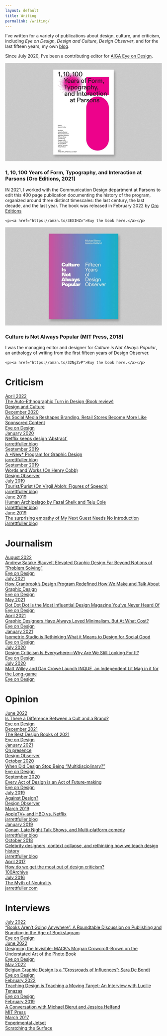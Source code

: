 ```yaml
---
layout: default
title: Writing
permalink: /writing/
---
```


<div class="about-intro">
        <p>I've written for a variety of publications about design, culture, and criticism, including <i>Eye on Design</i>, <i>Design and Culture</i>, <i>Design Observer</i>, and for the last fifteen years, my own <a href="http://www.jarrettfuller.blog">blog</a>.</p>
        <p>Since July 2020, I've been a contributing editor for <a href="https://eyeondesign.aiga.org/author/jarrett_fulleraiga-org/">AIGA Eye on Design</a>.</p>

</div>

<div class="images clearfix">


<!--<h1>Books</h1>-->
<div class="images-left"><img src="/images/writing_parsons.jpg">
    <h3>1, 10, 100 Years of Form, Typography, and Interaction at Parsons (Oro Editions, 2021)</h3>
    <p>IN 2021, I worked with the Communication Design department at Parsons to edit this 400 page publication documenting the history of the program, organized around three distinct timescales: the last century, the last decade, and the last year. The book was released in February 2022 by <a href="https://www.oroeditions.com/">Oro Editions</a></p>

    <p><a href="https://amzn.to/3EXIHZv">Buy the book here.</a></p>
</div>

<div class="images-right"><img src="/images/writing_designobserver.jpg">
    <h3>Culture is Not Always Popular (MIT Press, 2018)</h3>
    <p>I was the managing editor and designer for <i>Culture is Not Always Popular</i>, an anthology of writing from the first fifteen years of Design Observer.</p>

    <p><a href="https://amzn.to/32NgZvP">Buy the book here.</a></p>
</div>

</div>


<main class="archive-preview">

<h1>Criticism</h1>

<a href="https://www.tandfonline.com/doi/full/10.1080/17547075.2022.2061138">
<div class="object">
        <div class="term">April 2022</div>
        <div class="writing-title">The Auto-Ethnographic Turn in Design (Book review)</div>
        <div class="school">Design and Culture</div>
</div>
</a>

<a href="https://eyeondesign.aiga.org/as-social-media-reshapes-branding-retail-stores-become-more-like-sponsored-content/">
<div class="object">
        <div class="term">December 2020</div>
        <div class="writing-title">As Social Media Reshapes Branding, Retail Stores Become More Like Sponsored Content</div>
        <div class="school">Eye on Design</div>
</div>
</a>

<a href="https://www.jarrettfuller.blog/2020/01/abstract/">
<div class="object">
        <div class="term">January 2020</div>
        <div class="writing-title">Netflix keeps design ‘Abstract’</div>
        <div class="school">jarrettfuller.blog</div>
</div>
</a>

<a href="https://www.jarrettfuller.blog/2019/11/a-new-program/">
<div class="object">
        <div class="term">September 2019</div>
        <div class="writing-title">A *New* Program for Graphic Design</div>
        <div class="school">jarrettfuller.blog</div>
</div>
</a>

<a href="https://designobserver.com/article.php?id=40113">
<div class="object">
        <div class="term">September 2019</div>
        <div class="writing-title">Words and Works (On Henry Cobb)</div>
        <div class="school">Design Observer</div>
</div>
</a>

<a href="https://www.jarrettfuller.blog/2019/07/virgil-abloh/">
<div class="object">
        <div class="term">July 2019</div>
        <div class="writing-title">Tourist/Purist (On Virgil Abloh: Figures of Speech)</div>
        <div class="school">jarrettfuller.blog</div>
</div>
</a>

<a href="https://www.jarrettfuller.blog/2019/06/human-archipelago/">
<div class="object">
        <div class="term">June 2019</div>
        <div class="writing-title">Human Archipelago by Fazal Sheik and Teju Cole</div>
        <div class="school">jarrettfuller.blog</div>
</div>
</a>

<a href="https://www.jarrettfuller.blog/2019/06/letterman/">
<div class="object">
        <div class="term">June 2019</div>
        <div class="writing-title">The surprising empathy of My Next Guest Needs No Introduction</div>
        <div class="school">jarrettfuller.blog</div>
</div>
</a>


<h1>Journalism</h1>

<a href="https://eyeondesign.aiga.org/andrew-satake-blauvelt-elevated-graphic-design-far-beyond-notions-of-problem-solving/">
<div class="object">
        <div class="term">August 2022</div>
        <div class="writing-title">Andrew Satake Blauvelt Elevated Graphic Design Far Beyond Notions of “Problem Solving”</div>
        <div class="school">Eye on Design</div>
</div>
</a>

<a href="https://eyeondesign.aiga.org/how-cranbrooks-design-program-redefined-how-we-make-and-talk-about-graphic-design/">
<div class="object">
        <div class="term">July 2021</div>
        <div class="writing-title">How Cranbrook’s Design Program Redefined How We Make and Talk About Graphic Design</div>
        <div class="school">Eye on Design</div>
</div>
</a>

<a href="https://eyeondesign.aiga.org/dot-dot-dot-is-the-most-influential-design-magazine-youve-never-heard-of/">
<div class="object">
        <div class="term">May 2021</div>
        <div class="writing-title">Dot Dot Dot Is the Most Influential Design Magazine You’ve Never Heard Of</div>
        <div class="school">Eye on Design</div>
</div>
</a>

<a href="https://eyeondesign.aiga.org/graphic-designers-have-always-loved-minimalism-but-at-what-cost/">
<div class="object">
        <div class="term">April 2021</div>
        <div class="writing-title">Graphic Designers Have Always Loved Minimalism. But At What Cost?</div>
        <div class="school">Eye on Design</div>
</div>
</a>

<a href="https://eyeondesign.aiga.org/how-cranbrooks-design-program-redefined-how-we-make-and-talk-about-graphic-design/">
<div class="object">
        <div class="term">January 2021</div>
        <div class="writing-title">Isometric Studio is Rethinking What it Means to Design for Social Good</div>
        <div class="school">Eye on Design</div>
</div>
</a>

<a href="https://eyeondesign.aiga.org/design-criticism-is-everywhere-why-are-we-still-looking-for-it/">
<div class="object">
        <div class="term">July 2020</div>
        <div class="writing-title">Design Criticism Is Everywhere—Why Are We Still Looking For It?</div>
        <div class="school">Eye on Design</div>
</div>
</a>

<a href="https://eyeondesign.aiga.org/matt-willey-and-dan-crowe-launch-inque-an-independent-lit-mag-in-it-for-the-long-game/">
<div class="object">
        <div class="term">July 2020</div>
        <div class="writing-title">Matt Willey and Dan Crowe Launch INQUE, an Independent Lit Mag in it for the Long-game</div>
        <div class="school">Eye on Design</div>
</div>
</a>

<h1>Opinion</h1>

<a href="https://eyeondesign.aiga.org/what-makes-something-a-cult-and-something-else-a-brand/">
<div class="object">
        <div class="term">June 2022</div>
        <div class="writing-title">Is There a Difference Between a Cult and a Brand?</div>
        <div class="school">Eye on Design</div>
</div>
</a>

<a href="https://eyeondesign.aiga.org/the-best-design-books-of-2021/">
<div class="object">
        <div class="term">December 2021</div>
        <div class="writing-title">The Best Design Books of 2021</div>
        <div class="school">Eye on Design</div>
</div>
</a>

<a href="https://designobserver.substack.com/p/january-newsletter-jarrett-fuller">
<div class="object">
        <div class="term">January 2021</div>
        <div class="writing-title">On presence</div>
        <div class="school">Design Observer</div>
</div>
</a>

<a href="https://eyeondesign.aiga.org/when-did-design-stop-being-multidisciplinary/">
<div class="object">
        <div class="term">October 2020</div>
        <div class="writing-title">When Did Design Stop Being “Multidisciplinary?”</div>
        <div class="school">Eye on Design</div>
</div>
</a>

<a href="https://eyeondesign.aiga.org/every-act-of-design-is-an-act-of-future-making/">
<div class="object">
        <div class="term">September 2020</div>
        <div class="writing-title">Every Act of Design is an Act of Future-making</div>
        <div class="school">Eye on Design</div>
</div>
</a>

<a href="https://designobserver.com/article.php?id=40090">
<div class="object">
        <div class="term">July 2019</div>
        <div class="writing-title">Against Design?</div>
        <div class="school">Design Observer</div>
</div>
</a>

<a href="https://www.jarrettfuller.blog/2019/03/apple-hbo/">
<div class="object">
        <div class="term">March 2019</div>
        <div class="writing-title">AppleTV+ and HBO vs. Netflix</div>
        <div class="school">jarrettfuller.blog</div>
</div>
</a>

<a href="https://www.jarrettfuller.blog/2019/01/conan/">
<div class="object">
        <div class="term">January 2019</div>
        <div class="writing-title">Conan, Late Night Talk Shows, and Multi-platform comedy</div>
        <div class="school">jarrettfuller.blog</div>
</div>
</a>

<a href="https://jarrettfuller.com/projects/celebrity-designers">
<div class="object">
        <div class="term">October 2018</div>
        <div class="writing-title">Celebrity designers, context collapse, and rethinking how we teach design history</div>
        <div class="school">jarrettfuller.blog</div>
</div>
</a>

<a href="http://new.100archive.com/article/viewpoints-jarrett-fuller">
<div class="object">
        <div class="term">April 2017</div>
        <div class="writing-title">How do we get the most out of design criticism?</div>
        <div class="school">100Archive</div>
</div>
</a>

<a href="https://jarrettfuller.com/projects/neutrality">
<div class="object">
        <div class="term">July 2016</div>
        <div class="writing-title">The Myth of Neutrality</div>
        <div class="school">jarrettfuller.com</div>
</div>
</a>

<h1>Interviews</h1>

<a href="https://eyeondesign.aiga.org/books-arent-going-anywhere-a-roundtable-discussion-on-publishing-and-branding-in-the-age-of-bookstagram/">
<div class="object">
        <div class="term">July 2022</div>
        <div class="writing-title">“Books Aren’t Going Anywhere”: A Roundtable Discussion on Publishing and Branding in the Age of Bookstagram</div>
        <div class="school">Eye on Design</div>
</div>
</a>

<a href="https://eyeondesign.aiga.org/designing-the-invisible-macks-morgan-crowcroft-brown-on-the-understated-art-of-the-photo-book/">
<div class="object">
        <div class="term">June 2022</div>
        <div class="writing-title">Designing the Invisible: MACK’s Morgan Crowcroft-Brown on the Understated Art of the Photo Book</div>
        <div class="school">Eye on Design</div>
</div>
</a>

<a href="https://eyeondesign.aiga.org/the-histories-of-belgian-graphic-design-are-a-crossroads-of-influences/">
<div class="object">
        <div class="term">May 2022</div>
        <div class="writing-title">Belgian Graphic Design Is a “Crossroads of Influences”: Sara De Bondt</div>
        <div class="school">Eye on Design</div>
</div>
</a>

<a href="https://eyeondesign.aiga.org/designer-educator-lucille-tenazas-on-teaching-design-as-both-a-noun-and-a-verb/">
<div class="object">
        <div class="term">February 2022</div>
        <div class="writing-title">Teaching Design is Teaching a Moving Target: An Interview with Lucille Tenazas</div>
        <div class="school">Eye on Design</div>
</div>
</a>

<a href="https://mitpress.mit.edu/blog/conversation-michael-bierut-and-jessica-helfand-culture-not-always-popular-fifteen-years">
<div class="object">
        <div class="term">February 2019</div>
        <div class="writing-title">A Conversation with Michael Bierut and Jessica Helfand</div>
        <div class="school">MIT Press</div>
</div>
</a>

<a href="https://medium.com/scratchingthesurfacefm/an-interview-with-experimental-jetset-91b49c245a6">
<div class="object">
        <div class="term">March 2017</div>
        <div class="writing-title">Experimental Jetset</div>
        <div class="school">Scratching the Surface</div>
</div>
</a>
